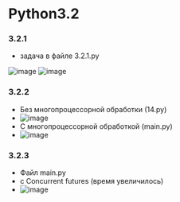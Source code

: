 # Python3.2
 
### 3.2.1
- задача в файле 3.2.1.py

![image](https://user-images.githubusercontent.com/79518116/209811790-890ee199-0641-4927-9163-33caffb5eeab.png)
![image](https://user-images.githubusercontent.com/79518116/209811763-14cd5002-de48-4c60-ba51-e1b01091a9ef.png)
### 3.2.2
- Без многопроцессорной обработки (14.py)
- ![image](https://user-images.githubusercontent.com/79518116/209809480-5ecc22f7-7c24-4fa0-8437-186499f87831.png)
- С многопроцессорной обработкой (main.py)
- ![image](https://user-images.githubusercontent.com/79518116/209811906-01468568-67e9-47c3-aab9-133714b0957f.png)

### 3.2.3
- Файл main.py
- с Concurrent futures (время увеличилось)
- ![image](https://user-images.githubusercontent.com/79518116/209818323-be7aff7d-6ee3-4b27-95a1-9aed94c03993.png)
